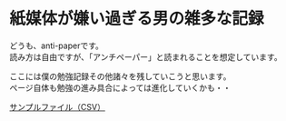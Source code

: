 # 紙媒体が嫌い過ぎる男の雑多な記録

どうも、anti-paperです。  
読み方は自由ですが、「アンチペーパー」と読まれることを想定しています。

ここには僕の勉強記録その他諸々を残していこうと思います。  
ページ自体も勉強の進み具合によっては進化していくかも・・

[サンプルファイル（CSV）](sub/smpl.md)